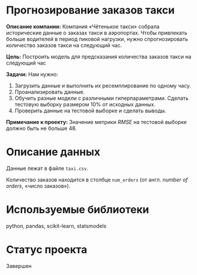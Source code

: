 #  Прогнозирование заказов такси


**Описание компании:** Компания «Чётенькое такси» собрала исторические данные о заказах такси в аэропортах. Чтобы привлекать больше водителей в период пиковой нагрузки, нужно спрогнозировать количество заказов такси на следующий час.

**Цель:** Построить модель для предсказания количества заказов такси на следующий час

**Задачи:** Нам нужно:

1. Загрузить данные и выполнить их ресемплирование по одному часу.
2. Проанализировать данные.
3. Обучить разные модели с различными гиперпараметрами. Сделать тестовую выборку размером 10% от исходных данных.
4. Проверить данные на тестовой выборке и сделать выводы.

**Примечание к проекту:** Значение метрики *RMSE* на тестовой выборке должно быть не больше 48.


# Описание данных


Данные лежат в файле `taxi.csv`.

Количество заказов находится в столбце `num_orders` (от англ. *number of orders*, «число заказов»).


# Используемые библиотеки

python, pandas, scikit-learn, statsmodels

# Статус проекта 

Завершен
